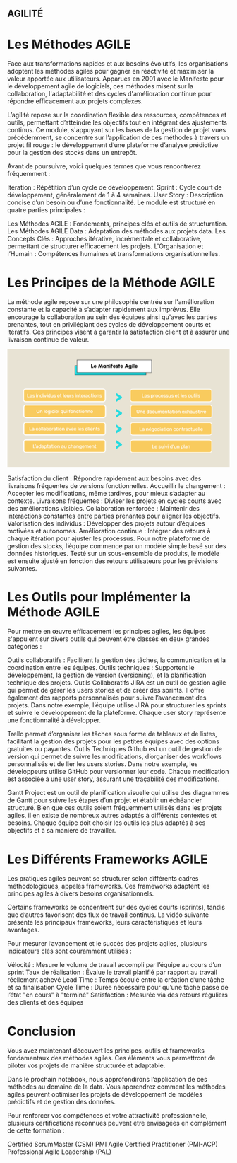 ## AGILITÉ

# Les Méthodes AGILE

Face aux transformations rapides et aux besoins évolutifs, les organisations adoptent les méthodes agiles pour gagner en réactivité et maximiser la valeur apportée aux utilisateurs. Apparues en 2001 avec le Manifeste pour le développement agile de logiciels, ces méthodes misent sur la collaboration, l'adaptabilité et des cycles d'amélioration continue pour répondre efficacement aux projets complexes.

L’agilité repose sur la coordination flexible des ressources, compétences et outils, permettant d’atteindre les objectifs tout en intégrant des ajustements continus. Ce module, s'appuyant sur les bases de la gestion de projet vues précédemment, se concentre sur l’application de ces méthodes à travers un projet fil rouge : le développement d’une plateforme d’analyse prédictive pour la gestion des stocks dans un entrepôt.

Avant de poursuivre, voici quelques termes que vous rencontrerez fréquemment :

Itération : Répétition d’un cycle de développement.
Sprint : Cycle court de développement, généralement de 1 à 4 semaines.
User Story : Description concise d’un besoin ou d’une fonctionnalité.
Le module est structuré en quatre parties principales :

Les Méthodes AGILE : Fondements, principes clés et outils de structuration.
Les Méthodes AGILE Data : Adaptation des méthodes aux projets data.
Les Concepts Clés : Approches itérative, incrémentale et collaborative, permettant de structurer efficacement les projets.
L'Organisation et l’Humain : Compétences humaines et transformations organisationnelles.

# Les Principes de la Méthode AGILE

La méthode agile repose sur une philosophie centrée sur l'amélioration constante et la capacité à s’adapter rapidement aux imprévus. Elle encourage la collaboration au sein des équipes ainsi qu'avec les parties prenantes, tout en privilégiant des cycles de développement courts et itératifs. Ces principes visent à garantir la satisfaction client et à assurer une livraison continue de valeur.

<img src="pictures/manifesto.png">

Satisfaction du client : Répondre rapidement aux besoins avec des livraisons fréquentes de versions fonctionnelles.
Accueillir le changement : Accepter les modifications, même tardives, pour mieux s’adapter au contexte.
Livraisons fréquentes : Diviser les projets en cycles courts avec des améliorations visibles.
Collaboration renforcée : Maintenir des interactions constantes entre parties prenantes pour aligner les objectifs.
Valorisation des individus : Développer des projets autour d’équipes motivées et autonomes.
Amélioration continue : Intégrer des retours à chaque itération pour ajuster les processus.
Pour notre plateforme de gestion des stocks, l’équipe commence par un modèle simple basé sur des données historiques. Testé sur un sous-ensemble de produits, le modèle est ensuite ajusté en fonction des retours utilisateurs pour les prévisions suivantes.

# Les Outils pour Implémenter la Méthode AGILE

Pour mettre en œuvre efficacement les principes agiles, les équipes s'appuient sur divers outils qui peuvent être classés en deux grandes catégories :

Outils collaboratifs : Facilitent la gestion des tâches, la communication et la coordination entre les équipes.
Outils techniques : Supportent le développement, la gestion de version (versioning), et la planification technique des projets.
Outils Collaboratifs
JIRA est un outil de gestion agile qui permet de gérer les users stories et de créer des sprints. Il offre également des rapports personnalisés pour suivre l’avancement des projets.
Dans notre exemple, l’équipe utilise JIRA pour structurer les sprints et suivre le développement de la plateforme. Chaque user story représente une fonctionnalité à développer.

Trello permet d’organiser les tâches sous forme de tableaux et de listes, facilitant la gestion des projets pour les petites équipes avec des options gratuites ou payantes.
Outils Techniques
Github est un outil de gestion de version qui permet de suivre les modifications, d’organiser des workflows personnalisés et de lier les users stories.
Dans notre exemple, les développeurs utilise GitHub pour versionner leur code. Chaque modification est associée à une user story, assurant une traçabilité des modifications.

Gantt Project est un outil de planification visuelle qui utilise des diagrammes de Gantt pour suivre les étapes d’un projet et établir un échéancier structuré.
Bien que ces outils soient fréquemment utilisés dans les projets agiles, il en existe de nombreux autres adaptés à différents contextes et besoins. Chaque équipe doit choisir les outils les plus adaptés à ses objectifs et à sa manière de travailler.

# Les Différents Frameworks AGILE

Les pratiques agiles peuvent se structurer selon différents cadres méthodologiques, appelés frameworks. Ces frameworks adaptent les principes agiles à divers besoins organisationnels.

Certains frameworks se concentrent sur des cycles courts (sprints), tandis que d’autres favorisent des flux de travail continus. La vidéo suivante présente les principaux frameworks, leurs caractéristiques et leurs avantages.

Pour mesurer l’avancement et le succès des projets agiles, plusieurs indicateurs clés sont couramment utilisés :

Vélocité : Mesure le volume de travail accompli par l’équipe au cours d’un sprint
Taux de réalisation : Évalue le travail planifié par rapport au travail réellement achevé
Lead Time : Temps écoulé entre la création d’une tâche et sa finalisation
Cycle Time : Durée nécessaire pour qu’une tâche passe de l’état "en cours" à "terminé"
Satisfaction : Mesurée via des retours réguliers des clients et des équipes

# Conclusion

Vous avez maintenant découvert les principes, outils et frameworks fondamentaux des méthodes agiles. Ces éléments vous permettront de piloter vos projets de manière structurée et adaptable.

Dans le prochain notebook, nous approfondirons l’application de ces méthodes au domaine de la data. Vous apprendrez comment les méthodes agiles peuvent optimiser les projets de développement de modèles prédictifs et de gestion des données.

Pour renforcer vos compétences et votre attractivité professionnelle, plusieurs certifications reconnues peuvent être envisagées en complément de cette formation :

Certified ScrumMaster (CSM)
PMI Agile Certified Practitioner (PMI-ACP)
Professional Agile Leadership (PAL)
